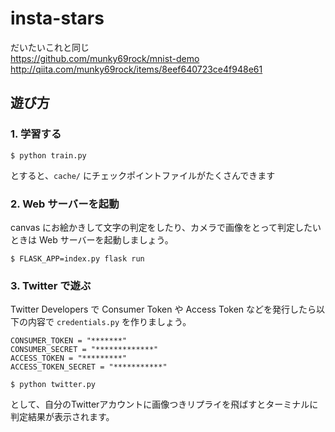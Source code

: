 # insta-stars
だいたいこれと同じ  
https://github.com/munky69rock/mnist-demo  
http://qiita.com/munky69rock/items/8eef640723ce4f948e61


## 遊び方
### 1. 学習する

```
$ python train.py
```

とすると、`cache/` にチェックポイントファイルがたくさんできます

### 2. Web サーバーを起動

canvas にお絵かきして文字の判定をしたり、カメラで画像をとって判定したいときは Web サーバーを起動しましょう。

```
$ FLASK_APP=index.py flask run
```

### 3. Twitter で遊ぶ
Twitter Developers で Consumer Token や Access Token などを発行したら以下の内容で `credentials.py` を作りましょう。

```
CONSUMER_TOKEN = "*******"
CONSUMER_SECRET = "*************"
ACCESS_TOKEN = "*********"
ACCESS_TOKEN_SECRET = "***********"
```

```
$ python twitter.py
```

として、自分のTwitterアカウントに画像つきリプライを飛ばすとターミナルに判定結果が表示されます。
